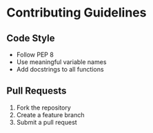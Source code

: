 # Contributing Guidelines

## Code Style
- Follow PEP 8
- Use meaningful variable names
- Add docstrings to all functions

## Pull Requests
1. Fork the repository
2. Create a feature branch
3. Submit a pull request
